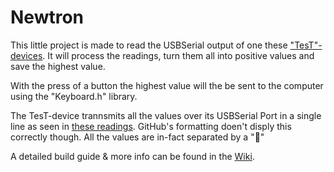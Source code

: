 # Newtron



This little project is made to read the USBSerial output of one these ["TesT"-devices](https://www.test-gmbh.com/de/produkte/pruefmaschinen/einfache-pruefrahmen/modell-105/).
It will process the readings, turn them all into positive values and save the highest value.

With the press of a button the highest value will the be sent to the computer using the "Keyboard.h" library.


The TesT-device trannsmits all the values over its USBSerial Port in a single line as seen in [these readings](misc/OG_readings.txt).
GitHub's formatting doen't disply this correctly though. All the values are in-fact separated by a ""

A detailed build guide & more info can be found in the [Wiki](https://github.com/FabianMPunkt/Newtron/wiki).
